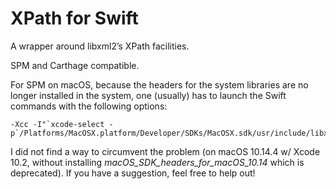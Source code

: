 # XPath for Swift
A wrapper around libxml2’s XPath facilities.

SPM and Carthage compatible.

For SPM on macOS, because the headers for the system libraries are no longer installed in the system,
one (usually) has to launch the Swift commands with the following options:
```
-Xcc -I"`xcode-select -p`/Platforms/MacOSX.platform/Developer/SDKs/MacOSX.sdk/usr/include/libxml2"
```
I did not find a way to circumvent the problem (on macOS 10.14.4 w/ Xcode 10.2, without installing
_macOS_SDK_headers_for_macOS_10.14_ which is deprecated). If you have a suggestion, feel free
to help out!
